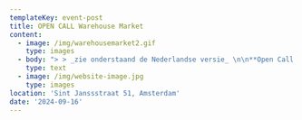 ```yaml
---
templateKey: event-post
title: OPEN CALL Warehouse Market
content:
  - image: /img/warehousemarket2.gif
    type: images
  - body: "> > _zie onderstaand de Nederlandse versie_ \n\n**Open Call: Warehouse Market in collaboration with bring your own book** \n\n\\***\\*[**APPLY HERE**](https://docs.google.com/forms/d/e/1FAIpQLSc3oYrlWcCeH2fJTM6W8hybkt8wqxlBjeBISjKRJ1778DgeAg/viewform)\\*\\***\n\n \LWe are excited to invite you to participate in Warehouse Market, a three-day event (25-27 Oct) in Amsterdam where local makers, designers & publishers can share their self-made garments and fashion- or textile related publications, and exchange knowledge about fashion, clothes and textiles in context.\n\nWarehouse market is an open and inclusive event, free from selection processes. We welcome all Netherlands-based creators, from students and amateur makers to professional designers (individuals and collectives) of all ages, backgrounds and nationalities, with a special encouragement to individuals with BIPOC identities, to apply. \L\L\n\nSigning up for the Warehouse Market means you will be able to showcase your self-made garments or fashion publications. We will be selling your work for you. Although we take a one-time participation fee of 10 euros, all sales income goes back to you.\n\nIn addition, the market will serve as a reflective exchange. Both makers and visitors are invited to answer questions about the items, offering insight into the values, stories, and processes behind each work as well as shared tendencies.\L\n\nTo participate or get more information about the practical guidelines, please refer to the English registration form [**here**](https://docs.google.com/forms/d/e/1FAIpQLSc3oYrlWcCeH2fJTM6W8hybkt8wqxlBjeBISjKRJ1778DgeAg/viewform)**.** \LFor more information, contact us at thisiswarehousemarket@gmail.com\n\nWe are looking forward to seeing your work and meeting you!\n\nLocation: \LWarehouse\n\nSint Jansstraat 51, \L Amsterdam\L\L\n\nThe Warehouse market is supported by Creative Industries Fund NL and AFK.\n\n\\>>>>>>>>>>\n\nOpen Oproep: Warehouse Market in samenwerking met bring your own book \n\n\\***\\*[**MELD JE HIER AAN**](https://docs.google.com/forms/d/e/1FAIpQLSd50UJSGWG2kr5hJnAEh_cv2IgSl3qdCr0boLV6Ei_m0Dz6ig/viewform)\\*\\***\n\nWe nodigen je uit om deel te nemen aan de Warehouse Market, een driedaags evenement van 25 tot 27 oktober in Amsterdam voor lokale makers, ontwerpers en boekmakers om zelfgemaakte kledingstukken en publicaties te delen en kennis uit te wisselen over mode, kleding en textiel.\n\nDe Warehouse Market is een open en inclusief evenement, vrij van selectieprocessen. We nodigen alle, in Nederland gevestigde makers uit, van studenten en amateur-ontwerpers tot professionele ontwerpers (individuen en collectieven) van alle leeftijden, achtergronden en nationaliteiten, met een speciale aanmoediging voor individuen met een BIPOC-identiteit, om zich aan te melden.\n\nAls je je aanmeldt voor de Warehouse Market, kun je je zelfgemaakte kledingstukken of mode publicaties laten zien. Wij verkopen je werk voor je. We vragen een kleine deelnemersbijdrage, maar alle verkoopopbrengsten gaan naar jou. \n\nDaarnaast zal de markt dienen als reflectieve uitwisseling. Zowel makers als bezoekers worden uitgenodigd om vragen te beantwoorden over de items. De antwoorden geven inzicht in de (gedeelde) waarden, verhalen en processen achter de items.\n\nVoor deelname of meer informatie over de praktische richtlijnen, raadpleeg het Nederlandse registratieformulier [**hier**](https://docs.google.com/forms/d/e/1FAIpQLSd50UJSGWG2kr5hJnAEh_cv2IgSl3qdCr0boLV6Ei_m0Dz6ig/viewform)**.** Voor meer informatie kan je contact met ons opnemen via  thisiswarehousemarket@gmail.com\n\nWe kijken ernaar uit om je werk te zien en je te ontmoeten!\L\n\nLocatie: \LWarehouse, Sint Jansstraat 51, \LAmsterdam \L\L\n\nDe Warehouse Market wordt mogelijk gemaakt door support van het Stimuleringsfonds Creatieve Industrie en Amsterdams Fonds voor de Kunst.\n\n\\>>>>\n\nAbout bring your own book\n\nbring your own book is a collective that initially started as an initiative at the Gerrit Rietveld Academie in 2021. Together they organise interdisciplinary events, workshops and book fairs around the notions of self-publishing. The act of publishing is central to their process, guiding their work and forming the core of all they produce. They have previously collaborated with institutions and platforms like bookboy HfG Karlsruhe, abC – Art Book in China, Covercrop, the Outline platform, Interlude, Snacks Amsterdam, and ENTER ENTER among others. Currently, bring your own book is run by Susu Lee, Augustinas Milkus, and Jordi de Vetten. \\\n**\\*\\*[**byobfair.xyz**](http://byobfair.xyz) \\*\\***@byobfair"
    type: text
  - image: /img/website-image.jpg
    type: images
location: 'Sint Janssstraat 51, Amsterdam'
date: '2024-09-16'
---
```


